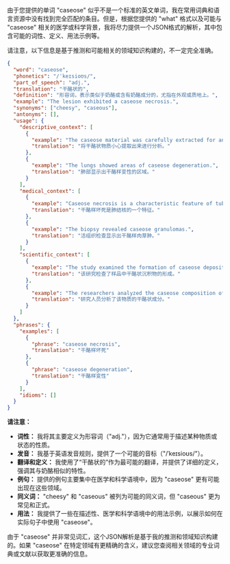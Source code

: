 由于您提供的单词 "caseose" 似乎不是一个标准的英文单词，我在常用词典和语言资源中没有找到完全匹配的条目。但是，根据您提供的 "what" 格式以及可能与 "caseose" 相关的医学或科学背景，我将尽力提供一个JSON格式的解析，其中包含可能的词性、定义、用法示例等。

请注意，以下信息是基于推测和可能相关的领域知识构建的，不一定完全准确。

```json
{
  "word": "caseose",
  "phonetics": "/ˈkeɪsioʊs/",
  "part_of_speech": "adj.",
  "translation": "干酪状的",
  "definition": "形容词，表示类似于奶酪或含有奶酪成分的，尤指在外观或质地上。",
  "example": "The lesion exhibited a caseose necrosis.",
  "synonyms": ["cheesy", "caseous"],
  "antonyms": [],
  "usage": {
    "descriptive_context": [
      {
        "example": "The caseose material was carefully extracted for analysis.",
        "translation": "将干酪状物质小心提取出来进行分析。"
      },
      {
        "example": "The lungs showed areas of caseose degeneration.",
        "translation": "肺部显示出干酪样变性的区域。"
      }
    ],
    "medical_context": [
      {
        "example": "Caseose necrosis is a characteristic feature of tuberculosis.",
        "translation": "干酪样坏死是肺结核的一个特征。"
      },
      {
        "example": "The biopsy revealed caseose granulomas.",
        "translation": "活组织检查显示出干酪样肉芽肿。"
      }
    ],
    "scientific_context": [
      {
        "example": "The study examined the formation of caseose deposits in the sample.",
        "translation": "该研究检查了样品中干酪状沉积物的形成。"
      },
      {
        "example": "The researchers analyzed the caseose composition of the substance.",
        "translation": "研究人员分析了该物质的干酪状成分。"
      }
    ]
  },
  "phrases": {
    "examples": [
      {
        "phrase": "caseose necrosis",
        "translation": "干酪样坏死"
      },
      {
        "phrase": "caseose degeneration",
        "translation": "干酪样变性"
      }
    ],
    "idioms": []
  }
}
```

**请注意：**

*   **词性：** 我将其主要定义为形容词（"adj."），因为它通常用于描述某种物质或状态的性质。
*   **发音：** 我基于英语发音规则，提供了一个可能的音标（"/ˈkeɪsioʊs/"）。
*   **翻译和定义：** 我使用了“干酪状的”作为最可能的翻译，并提供了详细的定义，强调其与奶酪相似的特性。
*   **例句：** 提供的例句主要集中在医学和科学语境中，因为 "caseose" 更有可能出现在这些领域。
*   **同义词：** "cheesy" 和 "caseous" 被列为可能的同义词，但 "caseous" 更为常见和正式。
*   **用法：** 我提供了一些在描述性、医学和科学语境中的用法示例，以展示如何在实际句子中使用 "caseose"。

由于 "caseose" 并非常见词汇，这个JSON解析是基于我的推测和领域知识构建的。如果 "caseose" 在特定领域有更精确的含义，建议您查阅相关领域的专业词典或文献以获取更准确的信息。 